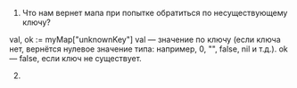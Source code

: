 1) Что нам вернет мапа при попытке обратиться по несуществующему ключу?

val, ok := myMap["unknownKey"]
val — значение по ключу (если ключа нет, вернётся нулевое значение типа: например, 0, "", false, nil и т.д.).
ok — false, если ключ не существует.

2) 
